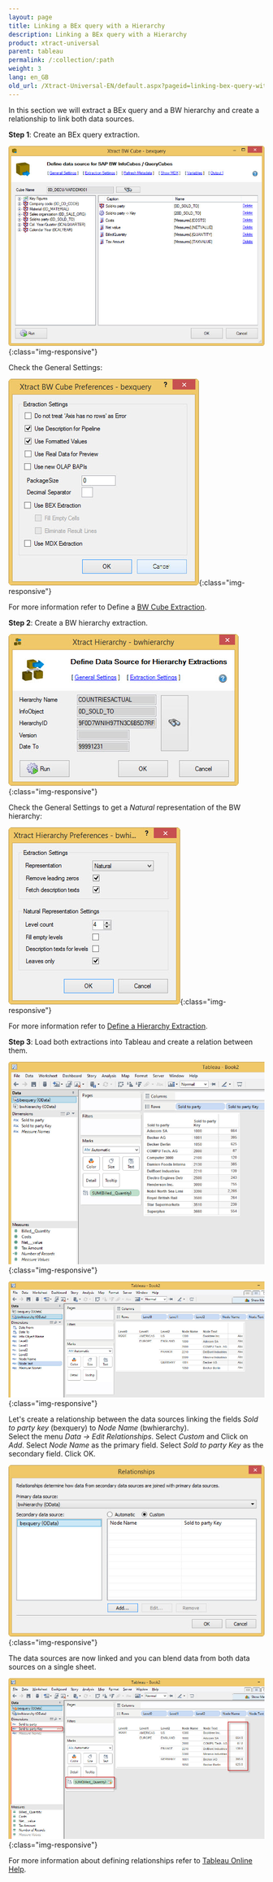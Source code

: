 ```yaml
---
layout: page
title: Linking a BEx query with a Hierarchy
description: Linking a BEx query with a Hierarchy
product: xtract-universal
parent: tableau
permalink: /:collection/:path
weight: 3
lang: en_GB
old_url: /Xtract-Universal-EN/default.aspx?pageid=linking-bex-query-with-hierarchy
---
```


In this section we will extract a BEx query and a BW hierarchy and create a relationship to link both data sources.

**Step 1**: Create an BEx query extraction. 

![XU-Tableau-BExQuery](/img/content/XU-Tableau-BExQuery.jpg){:class="img-responsive"}

Check the General Settings:

![XU-Tableau-BExQuery-Settings](/img/content/XU-Tableau-BExQuery-Settings.jpg){:class="img-responsive"}

For more information refer to Define a [BW Cube Extraction](). 

**Step 2**: Create a BW hierarchy extraction. 

![XU-Tableau-Hierarchy](/img/content/XU-Tableau-Hierarchy.jpg){:class="img-responsive"}

Check the General Settings to get a *Natural* representation of the BW hierarchy:

![XU-Tableau-Hierarchy-Settings](/img/content/XU-Tableau-Hierarchy-Settings.jpg){:class="img-responsive"}

For more information refer to [Define a Hierarchy Extraction](../../bw-hierarchies/hierarchy-extraction-define).

**Step 3**: Load both extractions into Tableau and create a relation between them. 

![Tableau-BExQuery-Datasource](/img/content/Tableau-BExQuery-Datasource.jpg){:class="img-responsive"}

![Tableau-BWHierarchy-Datasource](/img/content/Tableau-BWHierarchy-Datasource.jpg){:class="img-responsive"}

Let's create a relationship between the data sources linking the fields *Sold to party key* (bexquery) to *Node Name* (bwhierarchy).<br> 
Select the menu *Data -> Edit Relationships*. 
Select *Custom* and Click on *Add*. 
Select *Node Name* as the primary field. Select *Sold to party Key* as the secondary field.
Click OK. 

![Tableau-Edit-Relationships](/img/content/Tableau-Edit-Relationships.jpg){:class="img-responsive"}

The data sources are now linked and you can blend data from both data sources on a single sheet. 

![Tableau-Linked-Data-Sources](/img/content/Tableau-Linked-Data-Sources.jpg){:class="img-responsive"}

For more information about defining relationships refer to [Tableau Online Help](https://www.tableau.com/support/help).